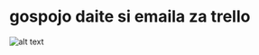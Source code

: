 # gospojo daite si emaila za trello
![alt text](https://images.wondershare.com/filmora/article-images/what-is-gif.gif)
